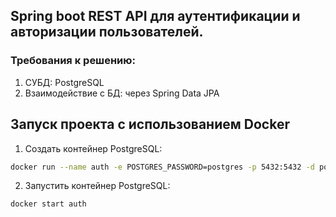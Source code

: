 ## Spring boot REST API для аутентификации и авторизации пользователей.

### Требования к решению:
1. СУБД: PostgreSQL
2. Взаимодействие с БД: через Spring Data JPA

## Запуск проекта с использованием Docker
1. Создать контейнер PostgreSQL:
```bash
docker run --name auth -e POSTGRES_PASSWORD=postgres -p 5432:5432 -d postgres
```

2. Запустить контейнер PostgreSQL:
```bash
docker start auth
```